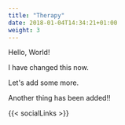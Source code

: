 ```yaml
---
title: "Therapy"
date: 2018-01-04T14:34:21+01:00
weight: 3
---
```


Hello, World!

I have changed this now.

Let's add some more.

Another thing has been added!!

{{< socialLinks >}}

